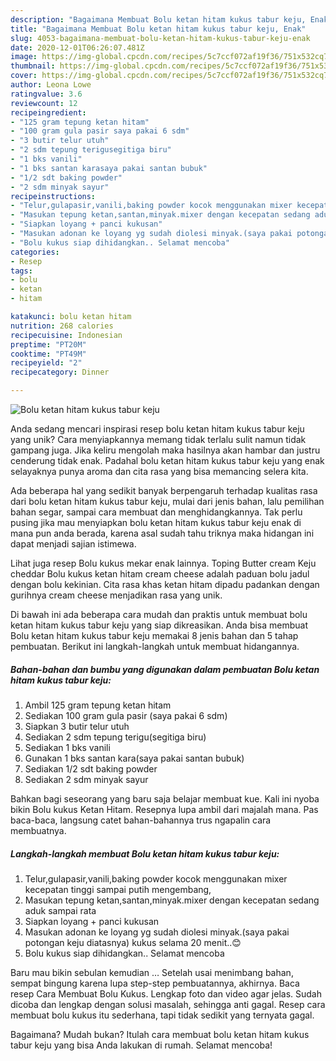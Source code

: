 ```yaml
---
description: "Bagaimana Membuat Bolu ketan hitam kukus tabur keju, Enak"
title: "Bagaimana Membuat Bolu ketan hitam kukus tabur keju, Enak"
slug: 4053-bagaimana-membuat-bolu-ketan-hitam-kukus-tabur-keju-enak
date: 2020-12-01T06:26:07.481Z
image: https://img-global.cpcdn.com/recipes/5c7ccf072af19f36/751x532cq70/bolu-ketan-hitam-kukus-tabur-keju-foto-resep-utama.jpg
thumbnail: https://img-global.cpcdn.com/recipes/5c7ccf072af19f36/751x532cq70/bolu-ketan-hitam-kukus-tabur-keju-foto-resep-utama.jpg
cover: https://img-global.cpcdn.com/recipes/5c7ccf072af19f36/751x532cq70/bolu-ketan-hitam-kukus-tabur-keju-foto-resep-utama.jpg
author: Leona Lowe
ratingvalue: 3.6
reviewcount: 12
recipeingredient:
- "125 gram tepung ketan hitam"
- "100 gram gula pasir saya pakai 6 sdm"
- "3 butir telur utuh"
- "2 sdm tepung terigusegitiga biru"
- "1 bks vanili"
- "1 bks santan karasaya pakai santan bubuk"
- "1/2 sdt baking powder"
- "2 sdm minyak sayur"
recipeinstructions:
- "Telur,gulapasir,vanili,baking powder kocok menggunakan mixer kecepatan tinggi sampai putih mengembang,"
- "Masukan tepung ketan,santan,minyak.mixer dengan kecepatan sedang aduk sampai rata"
- "Siapkan loyang + panci kukusan"
- "Masukan adonan ke loyang yg sudah diolesi minyak.(saya pakai potongan keju diatasnya) kukus selama 20 menit..😊"
- "Bolu kukus siap dihidangkan.. Selamat mencoba"
categories:
- Resep
tags:
- bolu
- ketan
- hitam

katakunci: bolu ketan hitam 
nutrition: 268 calories
recipecuisine: Indonesian
preptime: "PT20M"
cooktime: "PT49M"
recipeyield: "2"
recipecategory: Dinner

---
```



![Bolu ketan hitam kukus tabur keju](https://img-global.cpcdn.com/recipes/5c7ccf072af19f36/751x532cq70/bolu-ketan-hitam-kukus-tabur-keju-foto-resep-utama.jpg)

Anda sedang mencari inspirasi resep bolu ketan hitam kukus tabur keju yang unik? Cara menyiapkannya memang tidak terlalu sulit namun tidak gampang juga. Jika keliru mengolah maka hasilnya akan hambar dan justru cenderung tidak enak. Padahal bolu ketan hitam kukus tabur keju yang enak selayaknya punya aroma dan cita rasa yang bisa memancing selera kita.

Ada beberapa hal yang sedikit banyak berpengaruh terhadap kualitas rasa dari bolu ketan hitam kukus tabur keju, mulai dari jenis bahan, lalu pemilihan bahan segar, sampai cara membuat dan menghidangkannya. Tak perlu pusing jika mau menyiapkan bolu ketan hitam kukus tabur keju enak di mana pun anda berada, karena asal sudah tahu triknya maka hidangan ini dapat menjadi sajian istimewa.

Lihat juga resep Bolu kukus mekar enak lainnya. Toping Butter cream Keju cheddar Bolu kukus ketan hitam cream cheese adalah paduan bolu jadul dengan bolu kekinian. Cita rasa khas ketan hitam dipadu padankan dengan gurihnya cream cheese menjadikan rasa yang unik.


Di bawah ini ada beberapa cara mudah dan praktis untuk membuat bolu ketan hitam kukus tabur keju yang siap dikreasikan. Anda bisa membuat Bolu ketan hitam kukus tabur keju memakai 8 jenis bahan dan 5 tahap pembuatan. Berikut ini langkah-langkah untuk membuat hidangannya.

<!--inarticleads1-->

##### Bahan-bahan dan bumbu yang digunakan dalam pembuatan Bolu ketan hitam kukus tabur keju:

1. Ambil 125 gram tepung ketan hitam
1. Sediakan 100 gram gula pasir (saya pakai 6 sdm)
1. Siapkan 3 butir telur utuh
1. Sediakan 2 sdm tepung terigu(segitiga biru)
1. Sediakan 1 bks vanili
1. Gunakan 1 bks santan kara(saya pakai santan bubuk)
1. Sediakan 1/2 sdt baking powder
1. Sediakan 2 sdm minyak sayur


Bahkan bagi seseorang yang baru saja belajar membuat kue. Kali ini nyoba bikin Bolu kukus Ketan Hitam. Resepnya lupa ambil dari majalah mana. Pas baca-baca, langsung catet bahan-bahannya trus ngapalin cara membuatnya. 

<!--inarticleads2-->

##### Langkah-langkah membuat Bolu ketan hitam kukus tabur keju:

1. Telur,gulapasir,vanili,baking powder kocok menggunakan mixer kecepatan tinggi sampai putih mengembang,
1. Masukan tepung ketan,santan,minyak.mixer dengan kecepatan sedang aduk sampai rata
1. Siapkan loyang + panci kukusan
1. Masukan adonan ke loyang yg sudah diolesi minyak.(saya pakai potongan keju diatasnya) kukus selama 20 menit..😊
1. Bolu kukus siap dihidangkan.. Selamat mencoba


Baru mau bikin sebulan kemudian … Setelah usai menimbang bahan, sempat bingung karena lupa step-step pembuatannya, akhirnya. Baca resep Cara Membuat Bolu Kukus. Lengkap foto dan video agar jelas. Sudah dicoba dan lengkap dengan solusi masalah, sehingga anti gagal. Resep cara membuat bolu kukus itu sederhana, tapi tidak sedikit yang ternyata gagal. 

Bagaimana? Mudah bukan? Itulah cara membuat bolu ketan hitam kukus tabur keju yang bisa Anda lakukan di rumah. Selamat mencoba!
